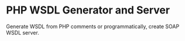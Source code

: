 # PHP WSDL Generator and Server
Generate WSDL from PHP comments or programmatically, create SOAP WSDL server. 
